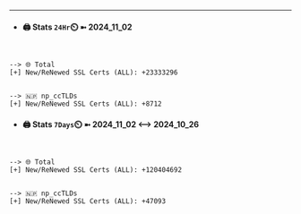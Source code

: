 

---
- #### 🖨️ **Stats** `24Hr`⏲️ ➼ 2024_11_02
```console


--> 🌐 Total
[+] New/ReNewed SSL Certs (ALL): +23333296


--> 🇳🇵 np_ccTLDs
[+] New/ReNewed SSL Certs (ALL): +8712

```

- #### 🖨️ **Stats** `7Days`⏲️ ➼ 2024_11_02 <--> 2024_10_26
```console


--> 🌐 Total
[+] New/ReNewed SSL Certs (ALL): +120404692


--> 🇳🇵 np_ccTLDs
[+] New/ReNewed SSL Certs (ALL): +47093

```

